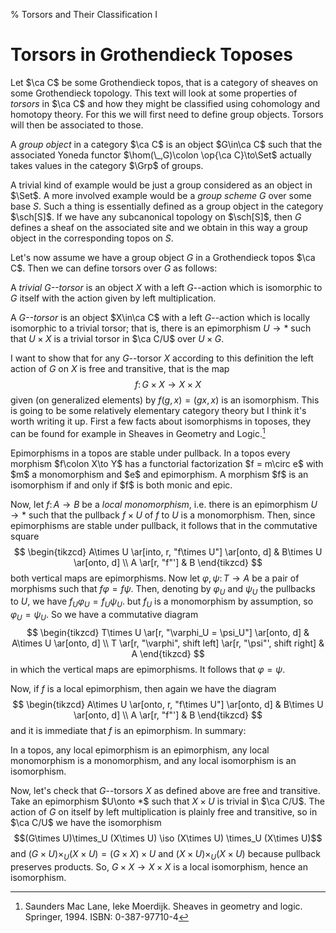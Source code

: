 % Torsors and Their Classification I

# Torsors in Grothendieck Toposes #

Let $\ca C$ be some Grothendieck topos, that is a category of sheaves on some
Grothendieck topology. This text will look at some properties of *torsors* in
$\ca C$ and how they might be classified using cohomology and homotopy
theory. For this we will first need to define group objects. Torsors will then
be associated to those.

<defn> A *group object* in a category $\ca C$ is an object $G\in\ca C$ such that
the associated Yoneda functor $\hom(\_,G)\colon \op{\ca C}\to\Set$ actually
takes values in the category $\Grp$ of groups.  </defn>

A trivial kind of example would be just a group considered as an object in
$\Set$. A more involved example would be a *group scheme* $G$ over some base
$S$. Such a thing is essentially defined as a group object in the category
$\sch[S]$. If we have any subcanonical topology on $\sch[S]$, then $G$ defines a
sheaf on the associated site and we obtain in this way a group object in the
corresponding topos on $S$.

Let's now assume we have a group object $G$ in a Grothendieck topos $\ca
C$. Then we can define torsors over $G$ as follows:

<defn> A *trivial $G$--torsor* is an object $X$ with a left $G$--action which is
isomorphic to $G$ itself with the action given by left multiplication.  </defn>

<defn> A *$G$--torsor* is an object $X\in\ca C$ with a left $G$--action which is
locally isomorphic to a trivial torsor; that is, there is an epimorphism $U\to
*$ such that $U\times X$ is a trivial torsor in $\ca C/U$ over $U \times G$.
</defn>

I want to show that for any $G$--torsor $X$ according to this definition the
left action of $G$ on $X$ is free and transitive, that is the map
$$ f\colon G\times X \to X\times X $$
given (on generalized elements) by $f(g, x) = (gx, x)$ is an isomorphism. This
is going to be some relatively elementary category theory but I think it's worth
writing it up. First a few facts about isomorphisms in toposes, they can be
found for example in Sheaves in Geometry and Logic.[^1]

<lem>
Epimorphisms in a topos are stable under pullback.
</lem>
<lem>
In a topos every morphism $f\colon X\to Y$ has a functorial factorization $f =
m\circ e$ with $m$ a monomorphism and $e$ and epimorphism.
</lem>
<lem>
A morphism $f$ is an isomorphism if and only if $f$ is both monic and epic.
</lem>

Now, let $f\colon A\to B$ be a *local monomorphism*, i.e. there is an epimorphism
$U\to *$ such that the pullback $f\times U$ of $f$ to $U$ is a
monomorphism. Then, since epimorphisms are stable under pullback, it follows that
in the commutative square
$$
\begin{tikzcd}
A\times U \ar[into, r, "f\times U"] \ar[onto, d] & B\times U \ar[onto, d] \\
A \ar[r, "f"'] & B
\end{tikzcd}
$$
both vertical maps are epimorphisms. Now let $\varphi,\psi\colon T\to A$ be a pair of morphisms
such that $f\varphi = f\psi$. Then, denoting by $\varphi_U$ and $\psi_U$ the
pullbacks to $U$, we have $f_U\varphi_U = f_U\psi_U$. but $f_U$ is a
monomorphism by assumption, so $\varphi_U = \psi_U$. So we have a commutative
diagram
$$
\begin{tikzcd}
T\times U \ar[r, "\varphi_U = \psi_U"] \ar[onto, d] & A\times U \ar[onto, d] \\
T \ar[r, "\varphi", shift left] \ar[r, "\psi"', shift right] & A
\end{tikzcd}
$$
in which the vertical maps are epimorphisms. It follows that $\varphi =
\psi$.

Now, if $f$ is a local epimorphism, then again we have the diagram
$$
\begin{tikzcd}
A\times U \ar[onto, r, "f\times U"] \ar[onto, d] & B\times U \ar[onto, d] \\
A \ar[r, "f"'] & B
\end{tikzcd}
$$
and it is immediate that $f$ is an epimorphism. In summary:

<prop>
In a topos, any local epimorphism is an epimorphism, any local monomorphism is a
monomorphism, and any local isomorphism is an isomorphism.
</prop>

Now, let's check that $G$--torsors $X$ as defined above are free and
transitive. Take an epimorphism $U\onto *$ such that $X\times U$ is trivial in
$\ca C/U$. The action of $G$ on itself by left multiplication is plainly free
and transitive, so in $\ca C/U$ we have the isomorphism
$$(G\times U)\times_U (X\times U) \iso (X\times U)
\times_U (X\times U)$$
and $(G\times U)\times_U(X\times U) = (G\times X)\times U$ and $(X\times
U)\times_U (X\times U)$ because pullback preserves products. So, $G\times X\to
X\times X$ is a local isomorphism, hence an isomorphism.

[^1]: Saunders Mac Lane, Ieke Moerdijk. Sheaves in geometry and logic. Springer, 1994. ISBN: 0-387-97710-4
